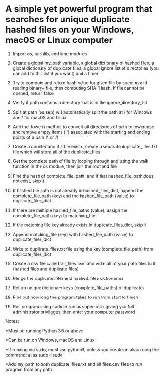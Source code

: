 # A simple yet powerful program that searches for unique duplicate hashed files on your Windows, mac0S or Linux computer

1. Import os, hashlib, and time modules

2. Create a global my_path variable, a global dictionary of hashed files, a global dictionary of duplicate files, a global ignore list of directories (you can add to this list if you want) and a timer

3. Try to compute and return hash value for given file by opening and reading binary+ file, then computing SHA-1 hash. If file cannot be opened, return false

4. Verify if path contains a directory that is in the ignore_directory_list

5. Split at path (os.sep) will automatically split the path at \ for Windows and / for macOS and Linux

6. Add the .lower() method to convert all directories of path to lowercase and remove empty items ('') associated with the starting and ending points of a path (\ or /)

7. Create a counter and if a file exists, create a separate duplicate_files.txt file which will store all of the duplicate_files

8. Get the complete path of file by looping through and using the walk function in the os module, then join the root and file

9. Find the hash of complete_file_path, and if that hashed_file_path does not exist, skip it

10. If hashed file path is not already in hashed_files_dict, append the complete_file_path (key) and the hashed_file_path (value) to duplicate_files_dict

11. If there are multiple hashed_file_paths (value), assign the complete_file_path (key) to matching_file

12. If the matching file key already exists in duplicate_files_dict, skip it

13. Append matching_file (key) with hashed_file_path (value) to duplicate_files_dict

14. Write to duplicate_files.txt file using the key (complete_file_path) from duplicate_files_dict

15. Create a csv file called 'all_files.csv' and write all of your path files to it (hashed files and duplicate files)

16. Merge the duplicate_files and hashed_files dictionaries

17. Return unique dictionary keys (complete_file_paths) of duplicates

18. Find out how long the program takes to run from start to finish

19. Run program using sudo to run as super-user giving you full administrator privileges, then enter your computer password

Notes:

*Must be running Python 3.6 or above

*Can be run on Windows, macOS and Linux

*If running via sudo, must use python3, unless you create an alias using the command: alias sudo='sudo '

*Add my_path to both duplicate_files.txt and all_files.csv files to run program from any path